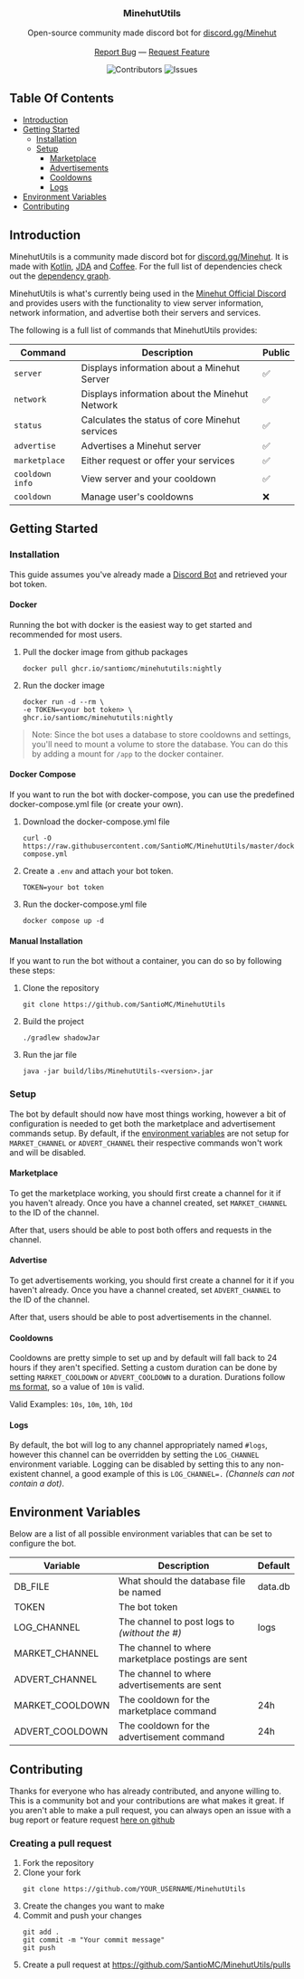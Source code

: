 <br/>
<p align="center">
  <h3 align="center">MinehutUtils</h3>

  <p align="center">
    Open-source community made discord bot for <a href="https://discord.gg/Minehut">discord.gg/Minehut</a>
    <br/><br/>
    <a href="https://github.com/SantioMC/MinehutUtils/issues">Report Bug</a>
    —
    <a href="https://github.com/SantioMC/MinehutUtils/issues">Request Feature</a>

  </p>
</p>

<div align="center">

![Contributors](https://img.shields.io/github/contributors/SantioMC/MinehutUtils?color=dark-green)
![Issues](https://img.shields.io/github/issues/SantioMC/MinehutUtils)
</div>

## Table Of Contents

* [Introduction](#introduction)
* [Getting Started](#getting-started)
    * [Installation](#installation)
    * [Setup](#setup)
      * [Marketplace](#marketplace)
      * [Advertisements](#advertise)
      * [Cooldowns](#cooldowns)
      * [Logs](#logs)
* [Environment Variables](#environment-variables)
* [Contributing](#contributing)

## Introduction

MinehutUtils is a community made discord bot for [discord.gg/Minehut](https://discord.gg/Minehut). 
It is made with [Kotlin](https://kotlinlang.org/), [JDA](https://github.com/DV8FromTheWorld/JDA) 
and [Coffee](https://github.com/SantioMC/Coffee). For the full list of dependencies check out the
[dependency graph](https://github.com/SantioMC/MinehutUtils/network/dependencies).

MinehutUtils is what's currently being used in the [Minehut Official Discord](https://discord.gg/Minehut) and
provides users with the functionality to view server information, network information, and advertise both their
servers and services.

The following is a full list of commands that MinehutUtils provides:

| Command         | Description                                    | Public |
|-----------------|------------------------------------------------|--------|
| `server`        | Displays information about a Minehut Server    | ✅      |
| `network`       | Displays information about the Minehut Network | ✅      |
| `status`        | Calculates the status of core Minehut services | ✅      |
| `advertise`     | Advertises a Minehut server                    | ✅      |
| `marketplace`   | Either request or offer your services          | ✅      |
| `cooldown info` | View server and your cooldown                  | ✅      |
| `cooldown`      | Manage user's cooldowns                        | ❌      |

## Getting Started

### Installation
This guide assumes you've already made a [Discord Bot](https://discord.com/developers/applications)
and retrieved your bot token.

#### Docker
Running the bot with docker is the easiest way to get started and recommended for most users.

1. Pull the docker image from github packages
    ```shell
    docker pull ghcr.io/santiomc/minehututils:nightly
    ```

2. Run the docker image
    ```shell
    docker run -d --rm \
    -e TOKEN=<your bot token> \
   ghcr.io/santiomc/minehututils:nightly
    ```

> Note: Since the bot uses a database to store cooldowns and settings, you'll need to mount a volume
> to store the database. You can do this by adding a mount for `/app` to the docker container.

#### Docker Compose
If you want to run the bot with docker-compose, you can use the predefined docker-compose.yml file
(or create your own).

1. Download the docker-compose.yml file
    ```shell
    curl -O https://raw.githubusercontent.com/SantioMC/MinehutUtils/master/docker-compose.yml
    ```
   
2. Create a `.env` and attach your bot token.
    ```properties
    TOKEN=your bot token
    ```
3. Run the docker-compose.yml file
    ```shell
    docker compose up -d
    ```
   
#### Manual Installation
If you want to run the bot without a container, you can do so by following these steps:

1. Clone the repository
    ```shell
    git clone https://github.com/SantioMC/MinehutUtils
    ```

2. Build the project
    ```shell
    ./gradlew shadowJar
    ```
   
3. Run the jar file
    ```shell
    java -jar build/libs/MinehutUtils-<version>.jar
    ```
   
### Setup

The bot by default should now have most things working, however a bit of configuration is needed
to get both the marketplace and advertisement commands setup. By default, if the [environment variables](#environment-variables)
are not setup for `MARKET_CHANNEL` or `ADVERT_CHANNEL` their respective commands won't work and will be disabled.

#### Marketplace
To get the marketplace working, you should first create a channel for it if you haven't already.
Once you have a channel created, set `MARKET_CHANNEL` to the ID of the channel.

After that, users should be able to post both offers and requests in the channel.

#### Advertise
To get advertisements working, you should first create a channel for it if you haven't already.
Once you have a channel created, set `ADVERT_CHANNEL` to the ID of the channel.

After that, users should be able to post advertisements in the channel.

#### Cooldowns
Cooldowns are pretty simple to set up and by default will fall back to 24 hours if they aren't
specified. Setting a custom duration can be done by setting `MARKET_COOLDOWN` or `ADVERT_COOLDOWN`
to a duration. Durations follow [ms format](https://www.npmjs.com/package/ms), so a value of `10m` is valid.

Valid Examples: `10s`, `10m`, `10h`, `10d`

#### Logs
By default, the bot will log to any channel appropriately named `#logs`, however this channel can be
overridden by setting the `LOG_CHANNEL` environment variable. Logging can be disabled by setting this to
any non-existent channel, a good example of this is `LOG_CHANNEL=.` *(Channels can not contain a dot)*.

## Environment Variables
Below are a list of all possible environment variables that can be set to configure the bot.

| Variable        | Description                                        | Default |
|-----------------|----------------------------------------------------|---------|
| DB_FILE         | What should the database file be named             | data.db |
| TOKEN           | The bot token                                      |         |
| LOG_CHANNEL     | The channel to post logs to *(without the #)*      | logs    |
| MARKET_CHANNEL  | The channel to where marketplace postings are sent |         |
| ADVERT_CHANNEL  | The channel to where advertisements are sent       |         |
| MARKET_COOLDOWN | The cooldown for the marketplace command           | 24h     |
| ADVERT_COOLDOWN | The cooldown for the advertisement command         | 24h     |

## Contributing
Thanks for everyone who has already contributed, and anyone willing to. This is a community bot and
your contributions are what makes it great. If you aren't able to make a pull request, you can
always open an issue with a bug report or feature request [here on github](https://github.com/SantioMC/MinehutUtils/issues)

### Creating a pull request
1. Fork the repository
2. Clone your fork
    ```shell
    git clone https://github.com/YOUR_USERNAME/MinehutUtils
    ```
3. Create the changes you want to make
4. Commit and push your changes
    ```shell
    git add .
    git commit -m "Your commit message"
    git push
    ```
5. Create a pull request at https://github.com/SantioMC/MinehutUtils/pulls